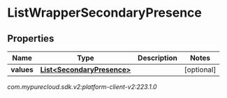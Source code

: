 # ListWrapperSecondaryPresence


## Properties

| Name | Type | Description | Notes |
| ------------ | ------------- | ------------- | ------------- |
| **values** | [**List&lt;SecondaryPresence&gt;**](SecondaryPresence) |  |  [optional] |




_com.mypurecloud.sdk.v2:platform-client-v2:223.1.0_
